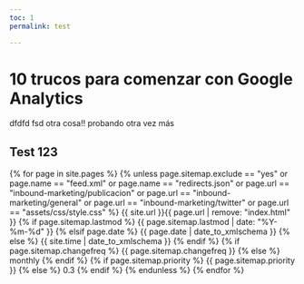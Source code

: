 ```yaml
---
toc: 1
permalink: test

---
```


# 10 trucos para comenzar con Google Analytics

dfdfd fsd otra cosa!! probando otra vez más

## Test  123

{% for page in site.pages %}
  {% unless page.sitemap.exclude == "yes" or page.name == "feed.xml" or page.name == "redirects.json" or page.url == "inbound-marketing/publicacion" or page.url == "inbound-marketing/general" or page.url == "inbound-marketing/twitter" or page.url == "assets/css/style.css"  %}
    <url>
      <loc>{{ site.url }}{{ page.url | remove: "index.html" }}</loc>
      {% if page.sitemap.lastmod %}
        <lastmod>{{ page.sitemap.lastmod | date: "%Y-%m-%d" }}</lastmod>
      {% elsif page.date %}
        <lastmod>{{ page.date | date_to_xmlschema }}</lastmod>
      {% else %}
        <lastmod>{{ site.time | date_to_xmlschema }}</lastmod>
      {% endif %}
      {% if page.sitemap.changefreq %}
        <changefreq>{{ page.sitemap.changefreq }}</changefreq>
      {% else %}
        <changefreq>monthly</changefreq>
      {% endif %}
      {% if page.sitemap.priority %}
        <priority>{{ page.sitemap.priority }}</priority>
      {% else %}
        <priority>0.3</priority>
      {% endif %}
    </url>
    {% endunless %}
  {% endfor %}
<!--stackedit_data:
eyJoaXN0b3J5IjpbLTEzNTIxMDc3MzcsMTUzNjk1MDE2LC01NT
EzMDYwMDMsLTE2Nzk1ODQyNDEsMjIyMTgzOTUyLDEwODI4MzQ2
NzIsMTQwOTYyNDM4NiwyMTM5ODI1MjAzLDc0NzA1MjQ5MywtMT
czMDk1NjcwNiwtMTc1NDkwNzU4MiwxNzAyNjk4MTE1LDE3MDI2
OTgxMTUsODQyNDE1NzMwLC0xNDQ0MjUxMTUzLC0yNzI1MjY3NT
ksNzUzNDA2MDE2LC0xMDI0ODAzNjQ2LC03Mzk5OTM0MjcsLTIw
MjA3MTU4NjldfQ==
-->